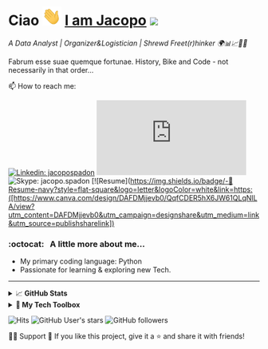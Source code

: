 # Ciao <img src="https://raw.githubusercontent.com/ABSphreak/ABSphreak/master/gifs/Hi.gif" width="38"> [I am Jacopo](https://www.linkedin.com/in/jacopo-spadon-81362017/) <img src="https://media.giphy.com/media/WUlplcMpOCEmTGBtBW/giphy.gif" width="50">


<p><em>A Data Analyst | Organizer&Logistician | Shrewd Freet(r)hinker  🌍📊📈🚚🦉
</em></p>

Fabrum esse suae quemque fortunae. History, Bike and Code - not necessarily in that order...


📫 How to reach me:

[![Linkedin: jacopospadon](https://img.shields.io/badge/-JacopoSpadon-blue?style=flat-square&logo=Linkedin&logoColor=white&link=https://www.linkedin.com/in/jacopo-spadon-81362017/)](https://www.linkedin.com/in/jacopo-spadon-81362017/)
[![e-mail: jacopo.spadon@gmail.com](https://img.shields.io/badge/-📧jacopo.spadon@gmail.com-indigo?style=flat-square&logo=letter&logoColor=white&link=mailto:jacopo.spadon@gmail.com)](mailto:jacopo.spadon@gmail.com?subject=[GitHub]%20Source%20Han%20Sans)
![Skype: jacopo.spadon](https://img.shields.io/badge/-Jacopo.Spadon-blue?style=flat-square&logo=Skype&logoColor=white)
[![Resume](https://img.shields.io/badge/-📜Resume-navy?style=flat-square&logo=letter&logoColor=white&link=https:([https://www.canva.com/design/DAFDMjjevb0/QqfCDER5hX6JW61QLqNlLA/view?utm_content=DAFDMjjevb0&utm_campaign=designshare&utm_medium=link&utm_source=publishsharelink])


### :octocat:&nbsp;&nbsp;&nbsp;A little more about me...

- My primary coding language: Python
- Passionate for learning & exploring new Tech.


***

<details>
  <summary>&#x1f4c8<b>  GitHub Stats</b></summary>
  <br/>
  <p align='center'>
    <a href="https://awesome-github-stats.azurewebsites.net/index.html??cardType=octocat&theme=github">    <img  alt="Jacopo-Spadon's GitHub Stats" src="https://awesome-github-stats.azurewebsites.net/user-stats/Jacopo-Spadon?cardType=octocat&theme=github" />  </a>
     
</details>


<details>
	<summary>🧰<b>  My Tech Toolbox </b></summary>
	<br/>
 
![Python](https://img.shields.io/badge/-Python-05122A?style=flat&logo=python)&nbsp;
![Tableau](https://img.shields.io/badge/-Tableau-05122A?style=flat&logo=tableau&logoColor=F37626)&nbsp;
![Pandas](https://img.shields.io/badge/-Pandas-05122A?style=flat&logo=pandas)&nbsp;
![Sql](https://img.shields.io/badge/-Sqlite-05122A?style=flat&logo=sqlite&logoColor=6EA5C6)&nbsp; 
![NumPy](https://img.shields.io/badge/-NumPy-05122A?style=flat&logo=numpy&logoColor=6EA5C6)&nbsp;
![Scikit-Learn](https://img.shields.io/badge/-Scikit--Learn-05122A?style=flat&logo=scikit-learn&logoColor=F7931E)&nbsp;
![Jupyter](https://img.shields.io/badge/-Jupyter_Lab-05122A?style=flat&logo=jupyter&logoColor=F37626)&nbsp;
</details>


![Hits](https://visitor-badge.glitch.me/badge?page_id=Jacopo-Spadon.visitor-badge)
![GitHub User's stars](https://img.shields.io/github/stars/Jacopo-Spadon?style=social)
![GitHub followers](https://img.shields.io/github/followers/Jacopo-Spadon?style=social)


🙋‍♂️ Support
💙 If you like this project, give it a ⭐ and share it with friends!

<!--

- 🔭 I’m currently working on ...
- 🌱 I’m currently learning ...
- 👯 I’m looking to collaborate on ...
- 🤔 I’m looking for help with ...
- 💬 Ask me about ...
- 📫 How to reach me: ...
- 😄 Pronouns: ...
- ⚡ Fun fact: ...
-->
